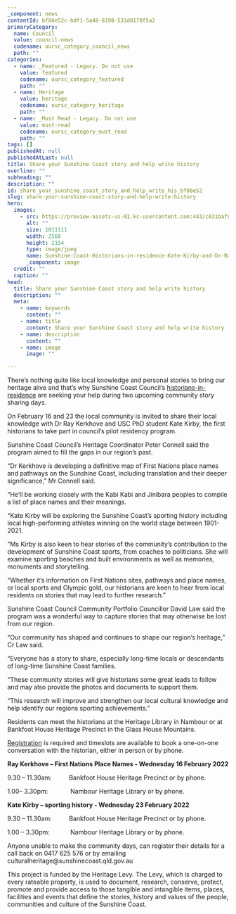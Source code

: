 ```yaml
---
_component: news
contentId: bf86e52c-bdf1-5a48-8198-531d8178f5a2
primaryCategory:
  name: Council
  value: council-news
  codename: oursc_category_council_news
  path: ""
categories:
  - name: _Featured - Legacy. Do not use
    value: featured
    codename: oursc_category_featured
    path: ""
  - name: Heritage
    value: heritage
    codename: oursc_category_heritage
    path: ""
  - name: _Must Read - Legacy. Do not use
    value: must-read
    codename: oursc_category_must_read
    path: ""
tags: []
publishedAt: null
publishedAtLast: null
title: Share your Sunshine Coast story and help write history
overline: ""
subheading: ""
description: ""
id: share_your_sunshine_coast_story_and_help_write_his_bf86e52
slug: share-your-sunshine-coast-story-and-help-write-history
hero:
  images:
    - src: https://preview-assets-us-01.kc-usercontent.com:443/c631baf8-1b46-001f-580c-d0001b68b4a8/808f2e34-648d-42fe-a21e-5915202bc74b/Sunshine-Coast-Historians-in-residence-Kate-Kirby-and-Dr-Ray-Kerkhove-scaled.jpg
      alt: ""
      size: 1011111
      width: 2560
      height: 2154
      type: image/jpeg
      name: Sunshine-Coast-Historians-in-residence-Kate-Kirby-and-Dr-Ray-Kerkhove-scaled.jpg
      _component: image
  credit: ""
  caption: ""
head:
  title: Share your Sunshine Coast story and help write history
  description: ""
  meta:
    - name: keywords
      content: ""
    - name: title
      content: Share your Sunshine Coast story and help write history
    - name: description
      content: ""
    - name: image
      image: ""

---
```

There’s nothing quite like local knowledge and personal stories to bring our heritage alive and that’s why Sunshine Coast Council’s [historians-in-residence](https://heritage.sunshinecoast.qld.gov.au/en/Programs-and-Events/Historian-in-Residence)
&#x20;are seeking your help during two upcoming community story sharing days.

On February 16 and 23 the local community is invited to share their local knowledge with Dr Ray Kerkhove and USC PhD student Kate Kirby, the first historians to take part in council’s pilot residency program.

Sunshine Coast Council’s Heritage Coordinator Peter Connell said the program aimed to fill the gaps in our region’s past.

“Dr Kerkhove is developing a definitive map of First Nations place names and pathways on the Sunshine Coast, including translation and their deeper significance,” Mr Connell said.

“He’ll be working closely with the Kabi Kabi and Jinibara peoples to compile a list of place names and their meanings.

“Kate Kirby will be exploring the Sunshine Coast’s sporting history including local high-performing athletes winning on the world stage between 1901-2021.

“Ms Kirby is also keen to hear stories of the community’s contribution to the development of Sunshine Coast sports, from coaches to politicians. She will examine sporting beaches and built environments as well as memories, monuments and storytelling.

“Whether it’s information on First Nations sites, pathways and place names, or local sports and Olympic gold, our historians are keen to hear from local residents on stories that may lead to further research.”

Sunshine Coast Council Community Portfolio Councillor David Law said the program was a wonderful way to capture stories that may otherwise be lost from our region.

“Our community has shaped and continues to shape our region’s heritage,” Cr Law said.

“Everyone has a story to share, especially long-time locals or descendants of long-time Sunshine Coast families.

“These community stories will give historians some great leads to follow and may also provide the photos and documents to support them.

“This research will improve and strengthen our local cultural knowledge and help identify our regions sporting achievements.”

Residents can meet the historians at the Heritage Library in Nambour or at Bankfoot House Heritage Precinct in the Glass House Mountains.

[Registration](https://heritage.sunshinecoast.qld.gov.au/en/Programs-and-Events/Historian-in-Residence)
&#x20;is required and timeslots are available to book a one-on-one conversation with the historian, either in person or by phone.

**Ray Kerkhove – First Nations Place Names - Wednesday 16 February 2022**

9.30 – 11.30am:          Bankfoot House Heritage Precinct or by phone.

1.00– 3.30pm:             Nambour Heritage Library or by phone.

**Kate Kirby – sporting history - Wednesday 23 February 2022**

9.30 – 11.30am:          Bankfoot House Heritage Precinct or by phone.

1.00 – 3.30pm:            Nambour Heritage Library or by phone.

Anyone unable to make the community days, can register their details for a call back on 0417 625 576 or by emailing culturalheritage\@sunshinecoast.qld.gov.au

This project is funded by the Heritage Levy. The Levy, which is charged to every rateable property, is used to document, research, conserve, protect, promote and provide access to those tangible and intangible items, places, facilities and events that define the stories, history and values of the people, communities and culture of the Sunshine Coast.
